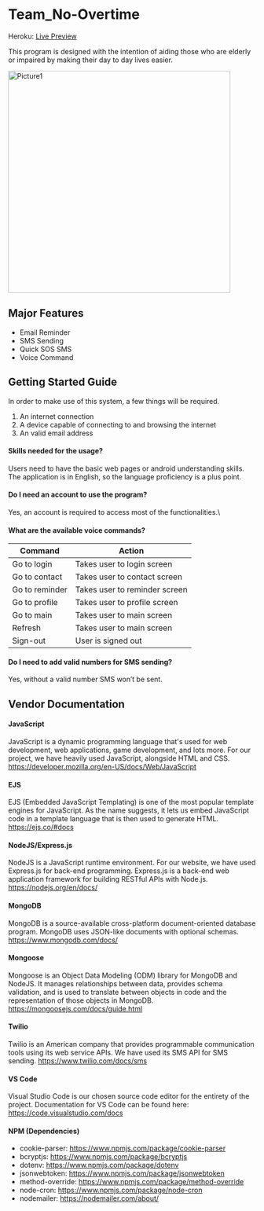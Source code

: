 # Team_No-Overtime

Heroku: <a href = "https://no-overtime-website.herokuapp.com/">Live Preview</a>
<p>This program is designed with the intention of aiding those who are elderly or impaired by making their day to day lives easier.</p>

<img width="452" alt="Picture1" src="https://user-images.githubusercontent.com/69236889/197700543-b189543a-2c8c-4856-8a5d-80caedbd6fda.png">

## Major Features

  * Email Reminder
  * SMS Sending
  * Quick SOS SMS
  * Voice Command

 
## Getting Started Guide
In order to make use of this system, a few things will be required.
  1.	An internet connection
  2.  A device capable of connecting to and browsing the internet
  3.  An valid email address
  
#### Skills needed for the usage?
Users need to have the basic web pages or android understanding skills. The application is in English, so the language proficiency is a plus point.

#### Do I need an account to use the program? 
Yes, an account is required to access most of the functionalities.\

#### What are the available voice commands?
Command | Action
--------- | --------
Go to login | Takes user to login screen 
Go to contact | Takes user to contact screen 
Go to reminder | Takes user to reminder screen 
Go to profile |	Takes user to profile screen
Go to main |	Takes user to main screen
Refresh |	Takes user to main screen
Sign-out |	User is signed out

#### Do I need to add valid numbers for SMS sending?
Yes, without a valid number SMS won’t be sent.

## Vendor Documentation
#### JavaScript
JavaScript is a dynamic programming language that's used for web development, web applications, game development, and lots more. For our project, we have heavily used JavaScript, alongside HTML and CSS. 
https://developer.mozilla.org/en-US/docs/Web/JavaScript
#### EJS
EJS (Embedded JavaScript Templating) is one of the most popular template engines for JavaScript. As the name suggests, it lets us embed JavaScript code in a template language that is then used to generate HTML.
https://ejs.co/#docs
#### NodeJS/Express.js
NodeJS is a JavaScript runtime environment. For our website, we have used Express.js for back-end programming. Express.js is a back-end web application framework for building RESTful APIs with Node.js.
https://nodejs.org/en/docs/
#### MongoDB
MongoDB is a source-available cross-platform document-oriented database program. MongoDB uses JSON-like documents with optional schemas.
https://www.mongodb.com/docs/
#### Mongoose
Mongoose is an Object Data Modeling (ODM) library for MongoDB and NodeJS. It manages relationships between data, provides schema validation, and is used to translate between objects in code and the representation of those objects in MongoDB.
https://mongoosejs.com/docs/guide.html
#### Twilio
Twilio is an American company that provides programmable communication tools using its web service APIs. We have used its SMS API for SMS sending.
https://www.twilio.com/docs/sms
#### VS Code
Visual Studio Code is our chosen source code editor for the entirety of the project. Documentation for VS Code can be found here: https://code.visualstudio.com/docs
#### NPM (Dependencies)
  *	cookie-parser: https://www.npmjs.com/package/cookie-parser
  *	bcryptjs: https://www.npmjs.com/package/bcryptjs
  *	dotenv: https://www.npmjs.com/package/dotenv
  *	jsonwebtoken: https://www.npmjs.com/package/jsonwebtoken
  *	method-override: https://www.npmjs.com/package/method-override
  *	node-cron: https://www.npmjs.com/package/node-cron
  *	nodemailer: https://nodemailer.com/about/
